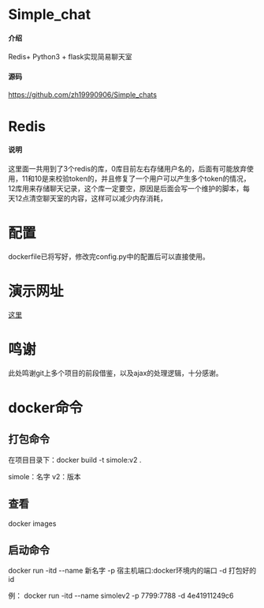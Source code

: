 # Simple_chat

#### 介绍
Redis+ Python3 + flask实现简易聊天室
#### 源码
https://github.com/zh19990906/Simple_chats

# Redis

#### 说明

这里面一共用到了3个redis的库，0库目前左右存储用户名的，后面有可能放弃使用，11和10是来校验token的，并且修复了一个用户可以产生多个token的情况，12库用来存储聊天记录，这个库一定要空，原因是后面会写一个维护的脚本，每天12点清空聊天室的内容，这样可以减少内存消耗，

# 配置

dockerfile已将写好，修改完config.py中的配置后可以直接使用。

# 演示网址

[这里](http://49.232.30.93:7799/)

# 鸣谢

此处鸣谢git上多个项目的前段借鉴，以及ajax的处理逻辑，十分感谢。
# docker命令

## 打包命令
在项目目录下：docker build -t simole:v2 .

simole：名字
v2：版本
## 查看
docker images
## 启动命令
docker run -itd --name 新名字 -p 宿主机端口:docker环境内的端口 -d 打包好的id

例： docker run -itd --name simolev2 -p 7799:7788 -d 4e41911249c6